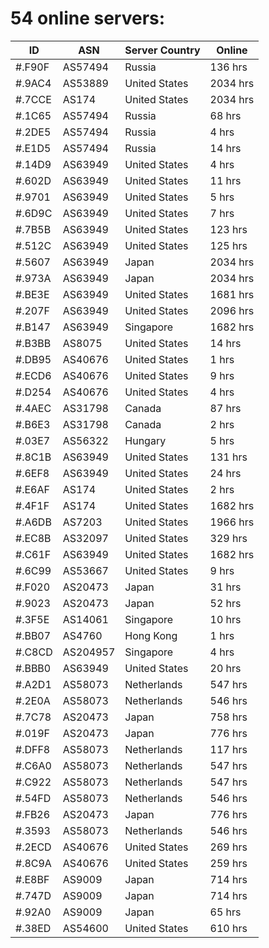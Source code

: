 # 54 online servers:

| ID | ASN | Server Country | Online |
| ------ | ------ | ------ | ------ |
| #.F90F | AS57494 | Russia | 136 hrs |
| #.9AC4 | AS53889 | United States | 2034 hrs |
| #.7CCE | AS174 | United States | 2034 hrs |
| #.1C65 | AS57494 | Russia | 68 hrs |
| #.2DE5 | AS57494 | Russia | 4 hrs |
| #.E1D5 | AS57494 | Russia | 14 hrs |
| #.14D9 | AS63949 | United States | 4 hrs |
| #.602D | AS63949 | United States | 11 hrs |
| #.9701 | AS63949 | United States | 5 hrs |
| #.6D9C | AS63949 | United States | 7 hrs |
| #.7B5B | AS63949 | United States | 123 hrs |
| #.512C | AS63949 | United States | 125 hrs |
| #.5607 | AS63949 | Japan | 2034 hrs |
| #.973A | AS63949 | Japan | 2034 hrs |
| #.BE3E | AS63949 | United States | 1681 hrs |
| #.207F | AS63949 | United States | 2096 hrs |
| #.B147 | AS63949 | Singapore | 1682 hrs |
| #.B3BB | AS8075 | United States | 14 hrs |
| #.DB95 | AS40676 | United States | 1 hrs |
| #.ECD6 | AS40676 | United States | 9 hrs |
| #.D254 | AS40676 | United States | 4 hrs |
| #.4AEC | AS31798 | Canada | 87 hrs |
| #.B6E3 | AS31798 | Canada | 2 hrs |
| #.03E7 | AS56322 | Hungary | 5 hrs |
| #.8C1B | AS63949 | United States | 131 hrs |
| #.6EF8 | AS63949 | United States | 24 hrs |
| #.E6AF | AS174 | United States | 2 hrs |
| #.4F1F | AS174 | United States | 1682 hrs |
| #.A6DB | AS7203 | United States | 1966 hrs |
| #.EC8B | AS32097 | United States | 329 hrs |
| #.C61F | AS63949 | United States | 1682 hrs |
| #.6C99 | AS53667 | United States | 9 hrs |
| #.F020 | AS20473 | Japan | 31 hrs |
| #.9023 | AS20473 | Japan | 52 hrs |
| #.3F5E | AS14061 | Singapore | 10 hrs |
| #.BB07 | AS4760 | Hong Kong | 1 hrs |
| #.C8CD | AS204957 | Singapore | 4 hrs |
| #.BBB0 | AS63949 | United States | 20 hrs |
| #.A2D1 | AS58073 | Netherlands | 547 hrs |
| #.2E0A | AS58073 | Netherlands | 546 hrs |
| #.7C78 | AS20473 | Japan | 758 hrs |
| #.019F | AS20473 | Japan | 776 hrs |
| #.DFF8 | AS58073 | Netherlands | 117 hrs |
| #.C6A0 | AS58073 | Netherlands | 547 hrs |
| #.C922 | AS58073 | Netherlands | 547 hrs |
| #.54FD | AS58073 | Netherlands | 546 hrs |
| #.FB26 | AS20473 | Japan | 776 hrs |
| #.3593 | AS58073 | Netherlands | 546 hrs |
| #.2ECD | AS40676 | United States | 269 hrs |
| #.8C9A | AS40676 | United States | 259 hrs |
| #.E8BF | AS9009 | Japan | 714 hrs |
| #.747D | AS9009 | Japan | 714 hrs |
| #.92A0 | AS9009 | Japan | 65 hrs |
| #.38ED | AS54600 | United States | 610 hrs |

